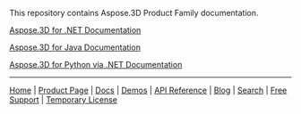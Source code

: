 This repository contains Aspose.3D Product Family documentation.

[Aspose.3D for .NET Documentation](english/net)

[Aspose.3D for Java Documentation](english/java)

[Aspose.3D for Python via .NET Documentation](english/python-net)

------------
[Home](https://www.aspose.com/) | [Product Page](https://products.aspose.com/3d/) | [Docs](https://docs.aspose.com/3d/) | [Demos](https://products.aspose.app/3d/family) | [API Reference](https://reference.aspose.com/3d) | [Blog](https://blog.aspose.com/category/3d/) | [Search](https://search.aspose.com/) | [Free Support](https://forum.aspose.com/c/3d) | [Temporary License](https://purchase.aspose.com/temporary-license)

